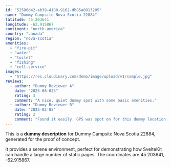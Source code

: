 ```yaml
---
id: "52586d42-ab39-4180-9162-db85a8813205"
name: "Dummy Campsite Nova Scotia 22884"
latitude: 45.203641
longitude: -62.915867
continent: "north-america"
country: "canada"
region: "nova-scotia"
amenities:
  - "fire-pit"
  - "water"
  - "toilet"
  - "fishing"
  - "cell-service"
images:
  - "https://res.cloudinary.com/demo/image/upload/v1/sample.jpg"
reviews:
  - author: "Dummy Reviewer A"
    date: "2025-08-025"
    rating: 3
    comment: "A nice, quiet dummy spot with some basic amenities."
  - author: "Dummy Reviewer B"
    date: "2025-02-05"
    rating: 2
    comment: "Found it easily. GPS was spot on for this dummy location."
---
```


This is a **dummy description** for Dummy Campsite Nova Scotia 22884, generated for the proof of concept.

It provides a serene environment, perfect for demonstrating how SvelteKit can handle a large number of static pages. The coordinates are 45.203641, -62.915867.
